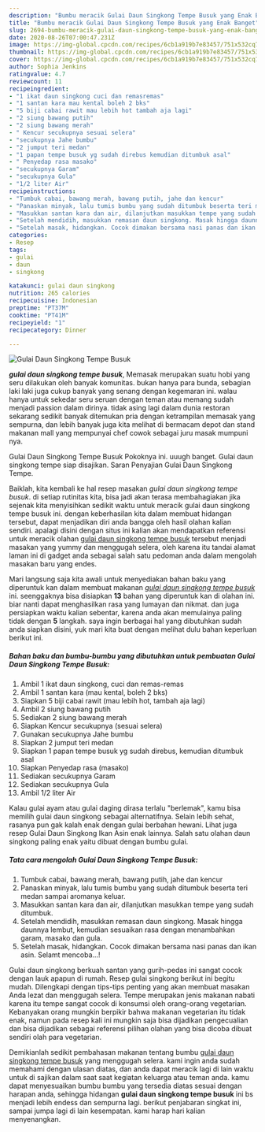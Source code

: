 ```yaml
---
description: "Bumbu meracik Gulai Daun Singkong Tempe Busuk yang Enak Banget"
title: "Bumbu meracik Gulai Daun Singkong Tempe Busuk yang Enak Banget"
slug: 2694-bumbu-meracik-gulai-daun-singkong-tempe-busuk-yang-enak-banget
date: 2020-08-26T07:00:47.231Z
image: https://img-global.cpcdn.com/recipes/6cb1a919b7e83457/751x532cq70/gulai-daun-singkong-tempe-busuk-foto-resep-utama.jpg
thumbnail: https://img-global.cpcdn.com/recipes/6cb1a919b7e83457/751x532cq70/gulai-daun-singkong-tempe-busuk-foto-resep-utama.jpg
cover: https://img-global.cpcdn.com/recipes/6cb1a919b7e83457/751x532cq70/gulai-daun-singkong-tempe-busuk-foto-resep-utama.jpg
author: Sophia Jenkins
ratingvalue: 4.7
reviewcount: 11
recipeingredient:
- "1 ikat daun singkong cuci dan remasremas"
- "1 santan kara mau kental boleh 2 bks"
- "5 biji cabai rawit mau lebih hot tambah aja lagi"
- "2 siung bawang putih"
- "2 siung bawang merah"
- " Kencur secukupnya sesuai selera"
- "secukupnya Jahe bumbu"
- "2 jumput teri medan"
- "1 papan tempe busuk yg sudah direbus kemudian ditumbuk asal"
- " Penyedap rasa masako"
- "secukupnya Garam"
- "secukupnya Gula"
- "1/2 liter Air"
recipeinstructions:
- "Tumbuk cabai, bawang merah, bawang putih, jahe dan kencur"
- "Panaskan minyak, lalu tumis bumbu yang sudah ditumbuk beserta teri medan sampai aromanya keluar."
- "Masukkan santan kara dan air, dilanjutkan masukkan tempe yang sudah ditumbuk."
- "Setelah mendidih, masukkan remasan daun singkong. Masak hingga daunnya lembut, kemudian sesuaikan rasa dengan menambahkan garam, masako dan gula."
- "Setelah masak, hidangkan. Cocok dimakan bersama nasi panas dan ikan asin. Selamt mencoba...!"
categories:
- Resep
tags:
- gulai
- daun
- singkong

katakunci: gulai daun singkong 
nutrition: 265 calories
recipecuisine: Indonesian
preptime: "PT37M"
cooktime: "PT41M"
recipeyield: "1"
recipecategory: Dinner

---
```



![Gulai Daun Singkong Tempe Busuk](https://img-global.cpcdn.com/recipes/6cb1a919b7e83457/751x532cq70/gulai-daun-singkong-tempe-busuk-foto-resep-utama.jpg)

<b><i>gulai daun singkong tempe busuk</i></b>, Memasak merupakan suatu hobi yang seru dilakukan oleh banyak komunitas. bukan hanya para bunda, sebagian laki laki juga cukup banyak yang senang dengan kegemaran ini. walau hanya untuk sekedar seru seruan dengan teman atau memang sudah menjadi passion dalam dirinya. tidak asing lagi dalam dunia restoran sekarang sedikit banyak ditemukan pria dengan ketrampilan memasak yang sempurna, dan lebih banyak juga kita melihat di bermacam depot dan stand makanan mall yang mempunyai chef cowok sebagai juru masak mumpuni nya.

Gulai Daun Singkong Tempe Busuk Pokoknya ini. uuugh banget. Gulai daun singkong tempe siap disajikan. Saran Penyajian Gulai Daun Singkong Tempe.

Baiklah, kita kembali ke hal resep masakan <i>gulai daun singkong tempe busuk</i>. di setiap rutinitas kita, bisa jadi akan terasa membahagiakan jika sejenak kita menyisihkan sedikit waktu untuk meracik gulai daun singkong tempe busuk ini. dengan keberhasilan kita dalam membuat hidangan tersebut, dapat menjadikan diri anda bangga oleh hasil olahan kalian sendiri. apalagi disini dengan situs ini kalian akan mendapatkan referensi untuk meracik olahan <u>gulai daun singkong tempe busuk</u> tersebut menjadi masakan yang yummy dan menggugah selera, oleh karena itu tandai alamat laman ini di gadget anda sebagai salah satu pedoman anda dalam mengolah masakan baru yang endes.


Mari langsung saja kita awali untuk menyediakan bahan baku yang diperuntuk kan dalam membuat makanan <u><i>gulai daun singkong tempe busuk</i></u> ini. seenggaknya bisa disiapkan <b>13</b> bahan yang diperuntuk kan di olahan ini. biar nanti dapat menghasilkan rasa yang lumayan dan nikmat. dan juga persiapkan waktu kalian sebentar, karena anda akan memulainya paling tidak dengan <b>5</b> langkah. saya ingin berbagai hal yang dibutuhkan sudah anda siapkan disini, yuk mari kita buat dengan melihat dulu bahan keperluan berikut ini.

<!--inarticleads1-->

##### Bahan baku dan bumbu-bumbu yang dibutuhkan untuk pembuatan Gulai Daun Singkong Tempe Busuk:

1. Ambil 1 ikat daun singkong, cuci dan remas-remas
1. Ambil 1 santan kara (mau kental, boleh 2 bks)
1. Siapkan 5 biji cabai rawit (mau lebih hot, tambah aja lagi)
1. Ambil 2 siung bawang putih
1. Sediakan 2 siung bawang merah
1. Siapkan  Kencur secukupnya (sesuai selera)
1. Gunakan secukupnya Jahe bumbu
1. Siapkan 2 jumput teri medan
1. Siapkan 1 papan tempe busuk yg sudah direbus, kemudian ditumbuk asal
1. Siapkan  Penyedap rasa (masako)
1. Sediakan secukupnya Garam
1. Sediakan secukupnya Gula
1. Ambil 1/2 liter Air


Kalau gulai ayam atau gulai daging dirasa terlalu &#34;berlemak&#34;, kamu bisa memilih gulai daun singkong sebagai alternatifnya. Selain lebih sehat, rasanya pun gak kalah enak dengan gulai berbahan hewani. Lihat juga resep Gulai Daun Singkong Ikan Asin enak lainnya. Salah satu olahan daun singkong paling enak yaitu dibuat dengan bumbu gulai. 

<!--inarticleads2-->

##### Tata cara mengolah Gulai Daun Singkong Tempe Busuk:

1. Tumbuk cabai, bawang merah, bawang putih, jahe dan kencur
1. Panaskan minyak, lalu tumis bumbu yang sudah ditumbuk beserta teri medan sampai aromanya keluar.
1. Masukkan santan kara dan air, dilanjutkan masukkan tempe yang sudah ditumbuk.
1. Setelah mendidih, masukkan remasan daun singkong. Masak hingga daunnya lembut, kemudian sesuaikan rasa dengan menambahkan garam, masako dan gula.
1. Setelah masak, hidangkan. Cocok dimakan bersama nasi panas dan ikan asin. Selamt mencoba...!


Gulai daun singkong berkuah santan yang gurih-pedas ini sangat cocok dengan lauk apapun di rumah. Resep gulai singkong berikut ini begitu mudah. Dilengkapi dengan tips-tips penting yang akan membuat masakan Anda lezat dan menggugah selera. Tempe merupakan jenis makanan nabati karena itu tempe sangat cocok di konsumsi oleh orang-orang vegetarian. Kebanyakan orang mungkin berpikir bahwa makanan vegetarian itu tidak enak, namun pada resep kali ini mungkin saja bisa dijadikan pengecualian dan bisa dijadikan sebagai referensi pilihan olahan yang bisa dicoba dibuat sendiri olah para vegetarian. 

Demikianlah sedikit pembahasan makanan tentang bumbu <u>gulai daun singkong tempe busuk</u> yang menggugah selera. kami ingin anda sudah memahami dengan ulasan diatas, dan anda dapat meracik lagi di lain waktu untuk di sajikan dalam saat saat kegiatan keluarga atau teman anda. kamu dapat menyesuaikan bumbu bumbu yang tersedia diatas sesuai dengan harapan anda, sehingga hidangan <b>gulai daun singkong tempe busuk</b> ini bs menjadi lebih endess dan sempurna lagi. berikut penjabaran singkat ini, sampai jumpa lagi di lain kesempatan. kami harap hari kalian menyenangkan.
